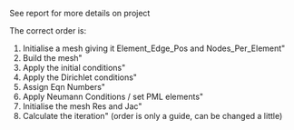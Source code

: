 See report for more details on project


The correct order is:
1. Initialise a mesh giving it Element_Edge_Pos and Nodes_Per_Element"
2. Build the mesh"
3. Apply the initial conditions"
4. Apply the Dirichlet conditions"
5. Assign Eqn Numbers"
6. Apply Neumann Conditions / set PML elements"
7. Initialise the mesh Res and Jac"
8. Calculate the iteration"
(order is only a guide, can be changed a little)

 






